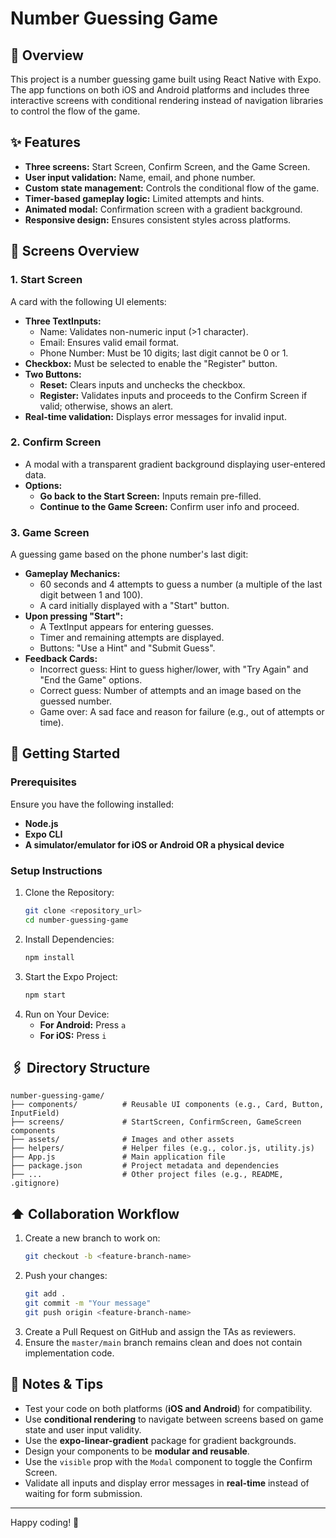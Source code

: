 # Number Guessing Game

## 📝 Overview

This project is a number guessing game built using React Native with Expo. The app functions on both iOS and Android platforms and includes three interactive screens with conditional rendering instead of navigation libraries to control the flow of the game.

## ✨ Features

- **Three screens:** Start Screen, Confirm Screen, and the Game Screen.
- **User input validation:** Name, email, and phone number.
- **Custom state management:** Controls the conditional flow of the game.
- **Timer-based gameplay logic:** Limited attempts and hints.
- **Animated modal:** Confirmation screen with a gradient background.
- **Responsive design:** Ensures consistent styles across platforms.

## 📜 Screens Overview

### 1. Start Screen

A card with the following UI elements:

- **Three TextInputs:**
  - Name: Validates non-numeric input (>1 character).
  - Email: Ensures valid email format.
  - Phone Number: Must be 10 digits; last digit cannot be 0 or 1.
- **Checkbox:** Must be selected to enable the "Register" button.
- **Two Buttons:**
  - **Reset:** Clears inputs and unchecks the checkbox.
  - **Register:** Validates inputs and proceeds to the Confirm Screen if valid; otherwise, shows an alert.
- **Real-time validation:** Displays error messages for invalid input.

### 2. Confirm Screen

- A modal with a transparent gradient background displaying user-entered data.
- **Options:**
  - **Go back to the Start Screen:** Inputs remain pre-filled.
  - **Continue to the Game Screen:** Confirm user info and proceed.

### 3. Game Screen

A guessing game based on the phone number's last digit:

- **Gameplay Mechanics:**
  - 60 seconds and 4 attempts to guess a number (a multiple of the last digit between 1 and 100).
  - A card initially displayed with a "Start" button.
- **Upon pressing "Start":**
  - A TextInput appears for entering guesses.
  - Timer and remaining attempts are displayed.
  - Buttons: "Use a Hint" and "Submit Guess".
- **Feedback Cards:**
  - Incorrect guess: Hint to guess higher/lower, with "Try Again" and "End the Game" options.
  - Correct guess: Number of attempts and an image based on the guessed number.
  - Game over: A sad face and reason for failure (e.g., out of attempts or time).

## 🚀 Getting Started

### Prerequisites

Ensure you have the following installed:

- **Node.js**
- **Expo CLI**
- **A simulator/emulator for iOS or Android OR a physical device**

### Setup Instructions

1. Clone the Repository:
   ```bash
   git clone <repository_url>
   cd number-guessing-game
   ```
2. Install Dependencies:
   ```bash
   npm install
   ```
3. Start the Expo Project:
   ```bash
   npm start
   ```
4. Run on Your Device:
   - **For Android:** Press `a`
   - **For iOS:** Press `i`

## 🖇️ Directory Structure

```
number-guessing-game/
├── components/          # Reusable UI components (e.g., Card, Button, InputField)
├── screens/             # StartScreen, ConfirmScreen, GameScreen components
├── assets/              # Images and other assets
├── helpers/             # Helper files (e.g., color.js, utility.js)
├── App.js               # Main application file
├── package.json         # Project metadata and dependencies
├── ...                  # Other project files (e.g., README, .gitignore)
```

## ⬆️ Collaboration Workflow

1. Create a new branch to work on:
   ```bash
   git checkout -b <feature-branch-name>
   ```
2. Push your changes:
   ```bash
   git add .
   git commit -m "Your message"
   git push origin <feature-branch-name>
   ```
3. Create a Pull Request on GitHub and assign the TAs as reviewers.
4. Ensure the `master/main` branch remains clean and does not contain implementation code.

## 🔑 Notes & Tips

- Test your code on both platforms (**iOS and Android**) for compatibility.
- Use **conditional rendering** to navigate between screens based on game state and user input validity.
- Use the **expo-linear-gradient** package for gradient backgrounds.
- Design your components to be **modular and reusable**.
- Use the `visible` prop with the `Modal` component to toggle the Confirm Screen.
- Validate all inputs and display error messages in **real-time** instead of waiting for form submission.

---

Happy coding! 🚀

